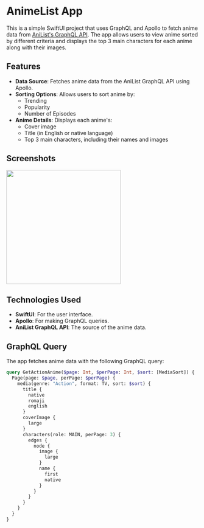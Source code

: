 # AnimeList App

This is a simple SwiftUI project that uses GraphQL and Apollo to fetch anime data from [AniList's GraphQL API](https://graphql.anilist.co). The app allows users to view anime sorted by different criteria and displays the top 3 main characters for each anime along with their images.

## Features

- **Data Source**: Fetches anime data from the AniList GraphQL API using Apollo.
- **Sorting Options**: Allows users to sort anime by:
  - Trending
  - Popularity
  - Number of Episodes
- **Anime Details**: Displays each anime's:
  - Cover image
  - Title (in English or native language)
  - Top 3 main characters, including their names and images

## Screenshots

<img src="https://github.com/user-attachments/assets/d123e6cc-5bff-4c0c-95e7-79c0c0a2b815" width="300"/>

## Technologies Used

- **SwiftUI**: For the user interface.
- **Apollo**: For making GraphQL queries.
- **AniList GraphQL API**: The source of the anime data.

## GraphQL Query

The app fetches anime data with the following GraphQL query:

```graphql
query GetActionAnime($page: Int, $perPage: Int, $sort: [MediaSort]) {
  Page(page: $page, perPage: $perPage) {
    media(genre: "Action", format: TV, sort: $sort) {
      title {
        native
        romaji
        english
      }
      coverImage {
        large
      }
      characters(role: MAIN, perPage: 3) {
        edges {
          node {
            image {
              large
            }
            name {
              first
              native
            }
          }
        }
      }
    }
  }
}


